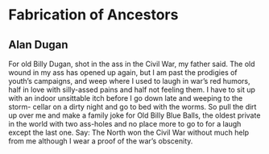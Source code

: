 # Fabrication of Ancestors
## Alan Dugan
For old Billy Dugan, shot in the ass in the Civil War, my father said.
The old wound in my ass
has opened up again, but I
am past the prodigies
of youth’s campaigns, and weep
where I used to laugh
in war’s red humors, half
in love with silly-assed pains
and half not feeling them.
I have to sit up with
an indoor unsittable itch
before I go down late
and weeping to the storm-
cellar on a dirty night
and go to bed with the worms.
So pull the dirt up over me
and make a family joke
for Old Billy Blue Balls,
the oldest private in the world
with two ass-holes and no
place more to go to for a laugh
except the last one. Say:
The North won the Civil War
without much help from me
although I wear a proof
of the war’s obscenity.